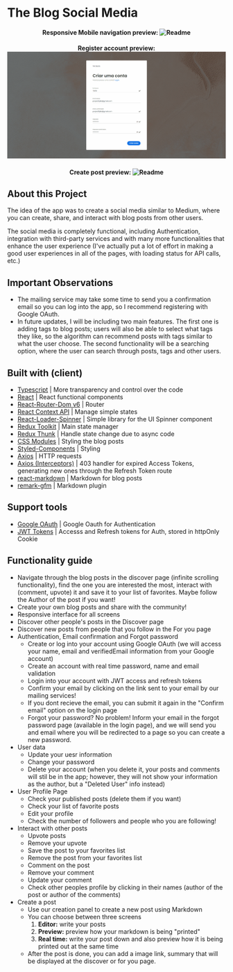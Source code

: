 <h1>The Blog Social Media</h1>

<h4 align="center">
  <span>Responsive Mobile navigation preview:</span>
  <img alt="Readme" title="Readme" src="./preview/RESPONSIVE_MOBILE_NAVIGATION.gif" />
</h4>

<h4 align="center">
  <span>Register account preview:</span>
  <img alt="Readme" title="Readme" src="./preview/REGISTER_ACCOUNT.gif" />
</h4>

<h4 align="center">
  <span>Create post preview:</span>
  <img alt="Readme" title="Readme" src="./preview/CREATING_POST.gif" />
</h4>


## About this Project  
The idea of the app was to create a social media similar to Medium, where you can create, share, and interact with blog posts from other users.

The social media is completely functional, including Authentication, integration with third-party services and with many more functionalities that enhance the user experience (I've actually put a lot of effort in making a good user experiences in all of the pages, with loading status for API calls, etc.)



## Important Observations
- The mailing service may take some time to send you a confirmation email so you can log into the app, so I recommend registering with Google OAuth.
- In future updates, I will be including two main features. The first one is adding tags to blog posts; users will also be able to select what tags they like, so the algorithm can recommend posts with tags similar to what the user choose. The second functionality will be a searching option, where the user can search through posts, tags and other users.

## Built with (client)
- [Typescript](https://www.typescriptlang.org/) | More transparency and control over the code
- [React](https://reactjs.org/docs/getting-started.html) | React functional components
- [React-Router-Dom v6](https://reactrouter.com/docs/en/v6/getting-started/overview) | Router
- [React Context API](https://reactjs.org/docs/context.html) | Manage simple states
- [React-Loader-Spinner](https://www.npmjs.com/package/react-loader-spinner) | Simple library for the UI Spinner component
- [Redux Toolkit](https://redux-toolkit.js.org/) | Main state manager
- [Redux Thunk](https://redux.js.org/usage/writing-logic-thunks) | Handle state change due to async code
- [CSS Modules](https://developer.mozilla.org/en-US/docs/Web/CSS) | Styling the blog posts
- [Styled-Components](https://styled-components.com/) | Styling
- [Axios](https://axios-http.com/docs/intro) | HTTP requests
- [Axios (Interceptors)](https://axios-http.com/docs/interceptors) | 403 handler for expired Access Tokens, generating new ones through the Refresh Token route
- [react-markdown](https://www.npmjs.com/package/react-markdown) | Markdown for blog posts
- [remark-gfm](https://www.npmjs.com/package/remark-gfm) | Markdown plugin

## Support tools
- [Google OAuth](https://developers.google.com/identity/protocols/oauth2) | Google Oauth for Authentication
- [JWT Tokens](https://jwt.io/) | Accesss and Refresh tokens for Auth, stored in httpOnly Cookie


## Functionality guide
- Navigate through the blog posts in the discover page (infinite scrolling functionality), find the one you are interested the most, interact with (comment, upvote) it and save it to your list of favorites. Maybe follow the Author of the post if you want!
- Create your own blog posts and share with the community!
- Responsive interface for all screens
- Discover other people's posts in the Discover page
- Discover new posts from people that you follow in the For you page
- Authentication, Email confirmation and Forgot password
  - Create or log into your account using Google OAuth (we will access your name, email and verifiedEmail information from your Google account)
  - Create an account with real time password, name and email validation
  - Login into your account with JWT access and refresh tokens
  - Confirm your email by clicking on the link sent to your email by our mailing services!
  - If you dont recieve the email, you can submit it again in the "Confirm email" option on the login page
  - Forgot your password? No problem! Inform your email in the forgot password page (available in the login page), and we will send you and email where you will be redirected to a page so you can create a new password.
- User data
  - Update your uesr information
  - Change your password
  - Delete your account (when you delete it, your posts and comments will stil be in the app; however, they will not show your information as the author, but a "Deleted User" info instead)
- User Profile Page
  - Check your published posts (delete them if you want)
  - Check your list of favorite posts
  - Edit your profile
  - Check the number of followers and people who you are following!
- Interact with other posts
  - Upvote posts
  - Remove your upvote
  - Save the post to your favorites list
  - Remove the post from your favorites list
  - Comment on the post
  - Remove your comment
  - Update your comment
  - Check other peoples profile by clicking in their names (author of the post or author of the comments)
- Create a post
  - Use our creation panel to create a new post using Markdown
  - You can choose between three screens
    1. **Editor:** write your posts
    2. **Preview:** preview how your markdown is being "printed"
    3. **Real time:** write your post down and also preview how it is being printed out at the same time
  - After the post is done, you can add a image link, summary that will be displayed at the discover or for you page.

